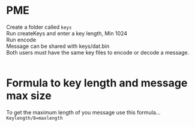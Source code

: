 # PME
Create a folder called ``` keys ```<br>
Run createKeys and enter a key length, Min 1024<br>
Run encode<br>
Message can be shared with keys/dat.bin<br>
Both users must have the same key files to encode or decode a message.<br><br>
# Formula to key length and message max size
To get the maximum length of you message use this formula...<br>
``` Keylength/8=maxlength ```
